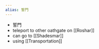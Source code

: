 ```yaml
---
alias: 誓門
---
```

- 誓門
- teleport to other oathgate on [[Roshar]]
- can go to [[Shadesmar]]
- using [[Transportation]]